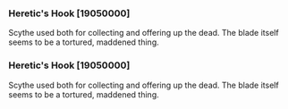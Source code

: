 ### Heretic's Hook [19050000]

Scythe used both for collecting and offering up the dead. The blade itself seems to be a tortured, maddened thing.### Heretic's Hook [19050000]

Scythe used both for collecting and offering up the dead. The blade itself seems to be a tortured, maddened thing.